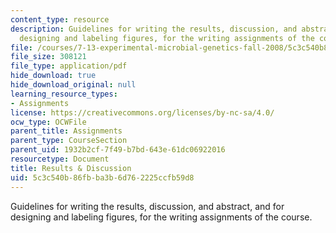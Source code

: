 ```yaml
---
content_type: resource
description: Guidelines for writing the results, discussion, and abstract, and for
  designing and labeling figures, for the writing assignments of the course.
file: /courses/7-13-experimental-microbial-genetics-fall-2008/5c3c540b86fbba3b6d762225ccfb59d8_MIT7_13f08_assn01_Results.pdf
file_size: 308121
file_type: application/pdf
hide_download: true
hide_download_original: null
learning_resource_types:
- Assignments
license: https://creativecommons.org/licenses/by-nc-sa/4.0/
ocw_type: OCWFile
parent_title: Assignments
parent_type: CourseSection
parent_uid: 1932b2cf-7f49-b7bd-643e-61dc06922016
resourcetype: Document
title: Results & Discussion
uid: 5c3c540b-86fb-ba3b-6d76-2225ccfb59d8
---
```

Guidelines for writing the results, discussion, and abstract, and for designing and labeling figures, for the writing assignments of the course.
